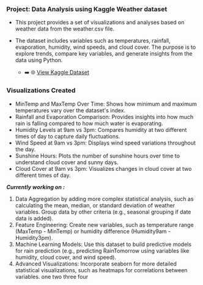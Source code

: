 ### Project: Data Analysis using Kaggle Weather dataset

+ This project provides a set of visualizations and analyses based on weather data from the weather.csv file.
+ The dataset includes variables such as temperatures, rainfall, evaporation, humidity, wind speeds, and cloud cover. The purpose is to explore trends, compare key variables, and generate insights from the data using Python.

  
  - ➡️ 🌐 [View Kaggle Dataset](https://www.kaggle.com/datasets/zaraavagyan/weathercsv/code)



### Visualizations Created
- MinTemp and MaxTemp Over Time: Shows how minimum and maximum temperatures vary over the dataset's index.
- Rainfall and Evaporation Comparison: Provides insights into how much rain is falling compared to how much water is evaporating.
- Humidity Levels at 9am vs 3pm: Compares humidity at two different times of day to capture daily fluctuations.
- Wind Speed at 9am vs 3pm: Displays wind speed variations throughout the day.
- Sunshine Hours: Plots the number of sunshine hours over time to understand cloud cover and sunny days.
- Cloud Cover at 9am vs 3pm: Visualizes changes in cloud cover at two different times of day.


***Currently working on :***

1. Data Aggregation by adding more complex statistical analysis, such as calculating the mean, median, or standard deviation of weather variables.
Group data by other criteria (e.g., seasonal grouping if date data is added).
2. Feature Engineering:
Create new variables, such as temperature range (MaxTemp - MinTemp) or humidity difference (Humidity9am - Humidity3pm).
3. Machine Learning Models:
Use this dataset to build predictive models for rain prediction (e.g., predicting RainTomorrow using variables like humidity, cloud cover, and wind speed).
4. Advanced Visualizations:
Incorporate seaborn for more detailed statistical visualizations, such as heatmaps for correlations between variables.
one two three four
